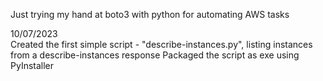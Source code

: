 Just trying my hand at boto3 with python for automating AWS tasks

10/07/2023  
Created the first simple script - "describe-instances.py", listing instances from a describe-instances response
Packaged the script as exe using PyInstaller
